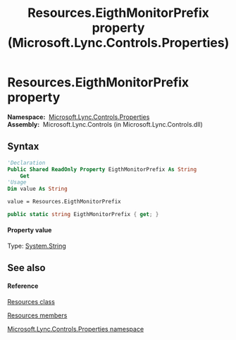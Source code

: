 ﻿---
title: Resources.EigthMonitorPrefix property  (Microsoft.Lync.Controls.Properties)
TOCTitle: 'EigthMonitorPrefix property '
ms:assetid: P:Microsoft.Lync.Controls.Properties.Resources.EigthMonitorPrefix_DI_3_UC_OCS14MrefLyncWPF
ms:mtpsurl: https://msdn.microsoft.com/en-us/library/microsoft.lync.controls.properties.resources.eigthmonitorprefix_di_3_uc_ocs14mreflyncwpf(v=office.15)
ms:contentKeyID: 48589262
ms.date: 07/28/2014
mtps_version: v=office.15
f1_keywords:
- Microsoft.Lync.Controls.Properties.Resources.EigthMonitorPrefix
dev_langs:
- CSharp
- JScript
- VB
- other
---

# Resources.EigthMonitorPrefix property

**Namespace:**  [Microsoft.Lync.Controls.Properties](microsoft-lync-controls-properties-namespace_1.md)  
**Assembly:**  Microsoft.Lync.Controls (in Microsoft.Lync.Controls.dll)

## Syntax

``` vb
'Declaration
Public Shared ReadOnly Property EigthMonitorPrefix As String
    Get
'Usage
Dim value As String

value = Resources.EigthMonitorPrefix
```

``` csharp
public static string EigthMonitorPrefix { get; }
```

#### Property value

Type: [System.String](http://msdn2.microsoft.com/en-us/library/s1wwdcbf)  

## See also

#### Reference

[Resources class](resources-class-microsoft-lync-controls-properties_1.md)

[Resources members](resources-members-microsoft-lync-controls-properties_1.md)

[Microsoft.Lync.Controls.Properties namespace](microsoft-lync-controls-properties-namespace_1.md)


